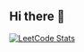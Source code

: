 ## Hi there 👋

[![LeetCode Stats](https://leetcard.jacoblin.cool/arccoder?theme=dark&font=Happy%20Monkey&ext=heatmap)](https://leetcode.com/u/arccoder/)

<!--
**arccoder/arccoder** is a ✨ _special_ ✨ repository because its `README.md` (this file) appears on your GitHub profile.

Here are some ideas to get you started:

- 🔭 I’m currently working on ...
- 🌱 I’m currently learning ...
- 👯 I’m looking to collaborate on ...
- 🤔 I’m looking for help with ...
- 💬 Ask me about ...
- 📫 How to reach me: ...
- 😄 Pronouns: ...
- ⚡ Fun fact: ...
-->
